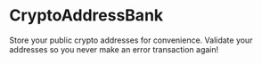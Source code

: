 # CryptoAddressBank
Store your public crypto addresses for convenience. Validate your addresses so you never make an error transaction again!
